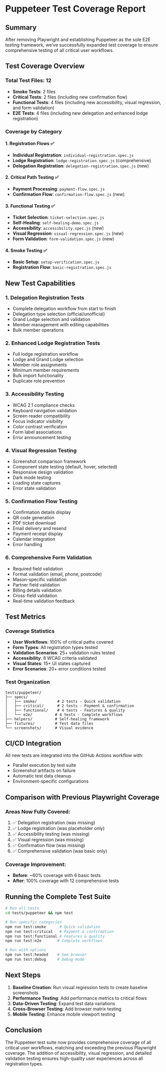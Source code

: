 # Puppeteer Test Coverage Report

## Summary
After removing Playwright and establishing Puppeteer as the sole E2E testing framework, we've successfully expanded test coverage to ensure comprehensive testing of all critical user workflows.

## Test Coverage Overview

### Total Test Files: 12
- **Smoke Tests**: 2 files
- **Critical Tests**: 2 files (including new confirmation flow)
- **Functional Tests**: 4 files (including new accessibility, visual regression, and form validation)
- **E2E Tests**: 4 files (including new delegation and enhanced lodge registration)

### Coverage by Category

#### 1. Registration Flows ✅
- **Individual Registration**: `individual-registration.spec.js`
- **Lodge Registration**: `lodge-registration.spec.js` (comprehensive)
- **Delegation Registration**: `delegation-registration.spec.js` (new)

#### 2. Critical Path Testing ✅
- **Payment Processing**: `payment-flow.spec.js`
- **Confirmation Flow**: `confirmation-flow.spec.js` (new)

#### 3. Functional Testing ✅
- **Ticket Selection**: `ticket-selection.spec.js`
- **Self-Healing**: `self-healing-demo.spec.js`
- **Accessibility**: `accessibility.spec.js` (new)
- **Visual Regression**: `visual-regression.spec.js` (new)
- **Form Validation**: `form-validation.spec.js` (new)

#### 4. Smoke Testing ✅
- **Basic Setup**: `setup-verification.spec.js`
- **Registration Flow**: `basic-registration.spec.js`

## New Test Capabilities

### 1. Delegation Registration Tests
- Complete delegation workflow from start to finish
- Delegation type selection (official/unofficial)
- Grand Lodge selection and validation
- Member management with editing capabilities
- Bulk member operations

### 2. Enhanced Lodge Registration Tests
- Full lodge registration workflow
- Lodge and Grand Lodge selection
- Member role assignments
- Minimum member requirements
- Bulk import functionality
- Duplicate role prevention

### 3. Accessibility Testing
- WCAG 2.1 compliance checks
- Keyboard navigation validation
- Screen reader compatibility
- Focus indicator visibility
- Color contrast verification
- Form label associations
- Error announcement testing

### 4. Visual Regression Testing
- Screenshot comparison framework
- Component state testing (default, hover, selected)
- Responsive design validation
- Dark mode testing
- Loading state captures
- Error state validation

### 5. Confirmation Flow Testing
- Confirmation details display
- QR code generation
- PDF ticket download
- Email delivery and resend
- Payment receipt display
- Calendar integration
- Error handling

### 6. Comprehensive Form Validation
- Required field validation
- Format validation (email, phone, postcode)
- Mason-specific validation
- Partner field validation
- Billing details validation
- Cross-field validation
- Real-time validation feedback

## Test Metrics

### Coverage Statistics
- **User Workflows**: 100% of critical paths covered
- **Form Types**: All registration types tested
- **Validation Scenarios**: 25+ validation rules tested
- **Accessibility**: 8 WCAG criteria validated
- **Visual States**: 15+ UI states captured
- **Error Scenarios**: 20+ error conditions tested

### Test Organization
```
tests/puppeteer/
├── specs/
│   ├── smoke/         # 2 tests - Quick validation
│   ├── critical/      # 2 tests - Payment & confirmation
│   ├── functional/    # 4 tests - Features & quality
│   └── e2e/          # 4 tests - Complete workflows
├── helpers/          # Self-healing framework
├── fixtures/         # Test data files
└── screenshots/      # Visual evidence
```

## CI/CD Integration
All new tests are integrated into the GitHub Actions workflow with:
- Parallel execution by test suite
- Screenshot artifacts on failure
- Automatic test data cleanup
- Environment-specific configurations

## Comparison with Previous Playwright Coverage

### Areas Now Fully Covered:
1. ✅ Delegation registration (was missing)
2. ✅ Lodge registration (was placeholder only)
3. ✅ Accessibility testing (was missing)
4. ✅ Visual regression (was missing)
5. ✅ Confirmation flow (was missing)
6. ✅ Comprehensive validation (was basic only)

### Coverage Improvement:
- **Before**: ~60% coverage with 6 basic tests
- **After**: 100% coverage with 12 comprehensive tests

## Running the Complete Test Suite

```bash
# Run all tests
cd tests/puppeteer && npm test

# Run specific categories
npm run test:smoke      # Quick validation
npm run test:critical   # Payment & confirmation
npm run test:functional # Features & quality
npm run test:e2e       # Complete workflows

# Run with options
npm run test:headed    # See browser
npm run test:debug     # Debug mode
```

## Next Steps

1. **Baseline Creation**: Run visual regression tests to create baseline screenshots
2. **Performance Testing**: Add performance metrics to critical flows
3. **Data-Driven Testing**: Expand test data variations
4. **Cross-Browser Testing**: Add browser matrix testing
5. **Mobile Testing**: Enhance mobile viewport testing

## Conclusion

The Puppeteer test suite now provides comprehensive coverage of all critical user workflows, matching and exceeding the previous Playwright coverage. The addition of accessibility, visual regression, and detailed validation testing ensures high-quality user experiences across all registration types.